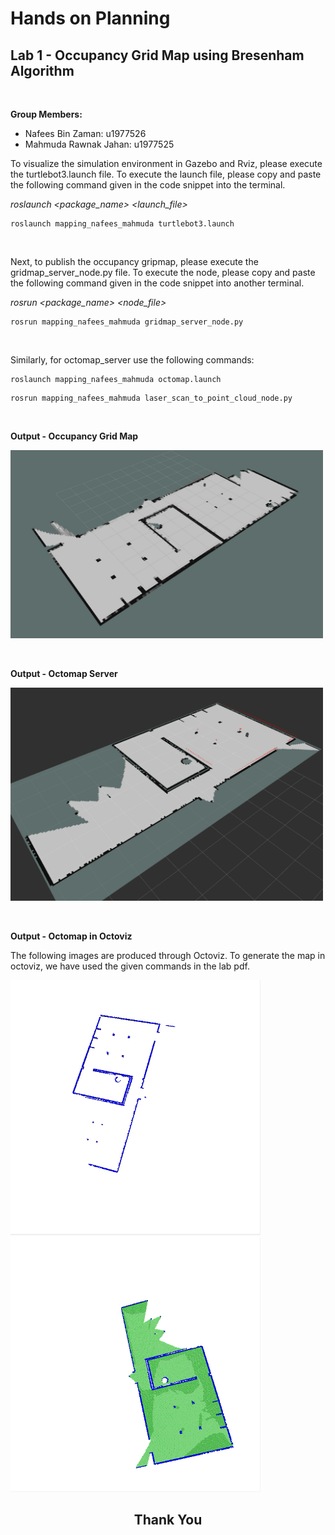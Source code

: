 # Hands on Planning
## Lab 1 - Occupancy Grid Map using Bresenham Algorithm
&nbsp;

**Group Members:**

- Nafees Bin Zaman: u1977526
- Mahmuda Rawnak Jahan: u1977525
&nbsp;

To visualize the simulation environment in Gazebo and Rviz, please execute the turtlebot3.launch file. To execute the launch file, please copy and paste the following command given in the code snippet into the terminal.
&nbsp;

*roslaunch <package_name> <launch_file>*

```
roslaunch mapping_nafees_mahmuda turtlebot3.launch
```
&nbsp;

Next, to publish the occupancy gripmap, please execute the gridmap_server_node.py file. To execute the node, please copy and paste the following command given in the code snippet into another terminal. 
&nbsp;

*rosrun <package_name> <node_file>*

```
rosrun mapping_nafees_mahmuda gridmap_server_node.py
```
&nbsp;

Similarly, for octomap_server use the following commands:

```
roslaunch mapping_nafees_mahmuda octomap.launch
```

```
rosrun mapping_nafees_mahmuda laser_scan_to_point_cloud_node.py
```
&nbsp;

**Output - Occupancy Grid Map**

<img src = "media/OccupancyGridMap.png" width= "500" >

&nbsp;

**Output - Octomap Server**

<img src = "media/OctomapRviz.png" width= "500" >


&nbsp;

**Output - Octomap in Octoviz**

The following images are produced through Octoviz. To generate the map in octoviz, we have used the given commands in the lab pdf.

<p float = "left" >
  <img src = "media/octoviz.png" width= "400" >
  <img src = "media/octovizF.png" width= "400" >
</p>


<h2 align="center">Thank You</h2>
&nbsp;
